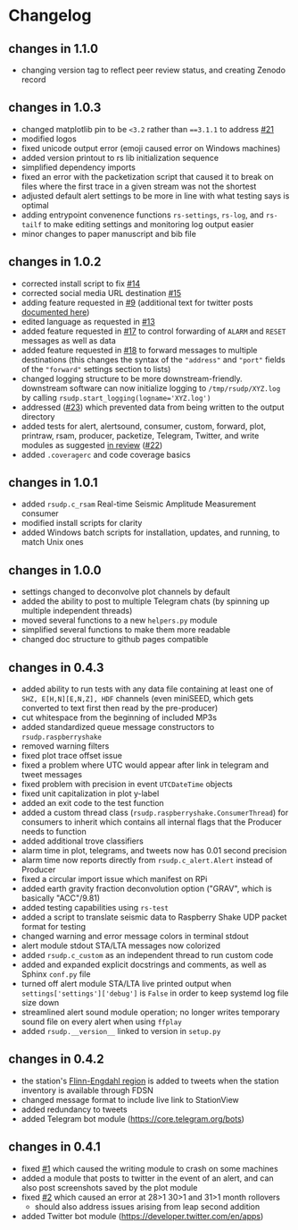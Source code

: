 # Changelog
## changes in 1.1.0
- changing version tag to reflect peer review status, and creating Zenodo record

## changes in 1.0.3
- changed matplotlib pin to be `<3.2` rather than `==3.1.1` to address [#21](https://github.com/raspishake/rsudp/issues/21)
- modified logos
- fixed unicode output error (emoji caused error on Windows machines)
- added version printout to rs lib initialization sequence
- simplified dependency imports
- fixed an error with the packetization script that caused it to break on files where the first trace in a given stream was not the shortest
- adjusted default alert settings to be more in line with what testing says is optimal
- adding entrypoint convenence functions `rs-settings`, `rs-log`, and `rs-tailf` to make editing settings and monitoring log output easier
- minor changes to paper manuscript and bib file

## changes in 1.0.2
- corrected install script to fix [#14](https://github.com/raspishake/rsudp/issues/14)
- corrected social media URL destination [#15](https://github.com/raspishake/rsudp/issues/15)
- adding feature requested in [#9](https://github.com/raspishake/rsudp/issues/9) (additional text for twitter posts [documented here](https://raspishake.github.io/rsudp/settings.html#tweets-twitter-notification-module))
- edited language as requested in [#13](https://github.com/raspishake/rsudp/issues/13)
- added feature requested in [#17](https://github.com/raspishake/rsudp/issues/17) to control forwarding of `ALARM` and `RESET` messages as well as data
- added feature requested in [#18](https://github.com/raspishake/rsudp/issues/18) to forward messages to multiple destinations (this changes the syntax of the `"address"` and `"port"` fields of the `"forward"` settings section to lists)
- changed logging structure to be more downstream-friendly. downstream software can now initialize logging to `/tmp/rsudp/XYZ.log` by calling `rsudp.start_logging(logname='XYZ.log')`
- addressed ([#23](https://github.com/raspishake/rsudp/issues/23)) which prevented data from being written to the output directory
- added tests for alert, alertsound, consumer, custom, forward, plot, printraw, rsam, producer, packetize, Telegram, Twitter, and write modules as suggested [in review](https://github.com/openjournals/joss-reviews/issues/2565) ([#22](https://github.com/raspishake/rsudp/issues/22))
- added `.coveragerc` and code coverage basics

## changes in 1.0.1
- added `rsudp.c_rsam` Real-time Seismic Amplitude Measurement consumer
- modified install scripts for clarity
- added Windows batch scripts for installation, updates, and running, to match Unix ones

## changes in 1.0.0
- settings changed to deconvolve plot channels by default
- added the ability to post to multiple Telegram chats (by spinning up multiple independent threads)
- moved several functions to a new `helpers.py` module
- simplified several functions to make them more readable
- changed doc structure to github pages compatible

## changes in 0.4.3
- added ability to run tests with any data file containing at least one of `SHZ, E[H,N][E,N,Z], HDF` channels (even miniSEED, which gets converted to text first then read by the pre-producer)
- cut whitespace from the beginning of included MP3s
- added standardized queue message constructors to `rsudp.raspberryshake`
- removed warning filters
- fixed plot trace offset issue
- fixed a problem where UTC would appear after link in telegram and tweet messages
- fixed problem with precision in event `UTCDateTime` objects
- fixed unit capitalization in plot y-label
- added an exit code to the test function
- added a custom thread class (`rsudp.raspberryshake.ConsumerThread`) for consumers to inherit which contains all internal flags that the Producer needs to function
- added additional trove classifiers
- alarm time in plot, telegrams, and tweets now has 0.01 second precision
- alarm time now reports directly from `rsudp.c_alert.Alert` instead of Producer
- fixed a circular import issue which manifest on RPi
- added earth gravity fraction deconvolution option ("GRAV", which is basically "ACC"/9.81)
- added testing capabilities using `rs-test`
- added a script to translate seismic data to Raspberry Shake UDP packet format for testing
- changed warning and error message colors in terminal stdout
- alert module stdout STA/LTA messages now colorized
- added `rsudp.c_custom` as an independent thread to run custom code
- added and expanded explicit docstrings and comments, as well as Sphinx `conf.py` file
- turned off alert module STA/LTA live printed output when `settings['settings']['debug']` is `False` in order to keep systemd log file size down
- streamlined alert sound module operation; no longer writes temporary sound file on every alert when using `ffplay`
- added `rsudp.__version__` linked to version in `setup.py`

## changes in 0.4.2
- the station's [Flinn-Engdahl region](https://en.wikipedia.org/wiki/Flinn%E2%80%93Engdahl_regions) is added to tweets when the station inventory is available through FDSN
- changed message format to include live link to StationView
- added redundancy to tweets
- added Telegram bot module (https://core.telegram.org/bots)

## changes in 0.4.1
- fixed [#1](https://github.com/raspishake/rsudp/issues/1) which caused the writing module to crash on some machines
- added a module that posts to twitter in the event of an alert, and can also post screenshots saved by the plot module
- fixed [#2](https://github.com/raspishake/rsudp/issues/2) which caused an error at 28>1 30>1 and 31>1 month rollovers
    - should also address issues arising from leap second addition
- added Twitter bot module (https://developer.twitter.com/en/apps)
